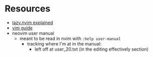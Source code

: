 # Resources

- [lazy.nvim explained](https://www.youtube.com/watch?v=_kPg0VBRxJc&ab_channel=TJDeVries)
- [vim guide](https://thevaluable.dev/vim-advanced/)
- neovim user manual
  - meant to be read in nvim with `:help user-manual`
    - tracking where I'm at in the manual:
      - left off at user_20.txt (in the editing effectively section)
